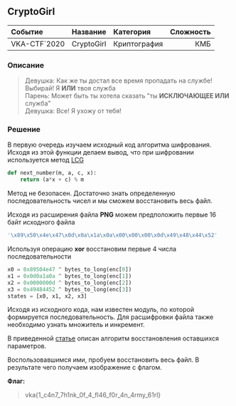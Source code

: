## CryptoGirl

| Событие | Название | Категория | Сложность |
|:--------|:---------|:----------|----------:|
| VKA-CTF`2020 | CryptoGirl | Криптография | КМБ |

### Описание
> Девушка: Как же ты достал все время пропадать на службе! Выбирай! Я **ИЛИ** твоя служба  
Парень: Может быть ты хотела сказать "ты **ИСКЛЮЧАЮЩЕЕ ИЛИ** служба"  
Девушка: Все! Я ухожу от тебя!

### Решение 

В первую очередь изучаем исходный код алгоритма шифрования.  
Исходя из этой функции делаем вывод, что при шифровании используется метод [LCG](https://ru.wikipedia.org/wiki/Линейный_конгруэнтный_метод)  

```python
def next_number(m, a, c, x):
	return (a*x + c) % m
```

Метод не безопасен. Достаточно знать определенную последовательность чисел и мы сможем восстановить весь файл.

Исходя из расширения файла **PNG** можем предположить первые 16 байт исходного файла  
```python
'\x89\x50\x4e\x47\x0d\x0a\x1a\x0a\x00\x00\x00\x0d\x49\x48\x44\x52'
```

Используя операцию **xor** восстановим первые 4 числа последовательности

```python
x0 = 0x89504e47 ^ bytes_to_long(enc[0])
x1 = 0x0d0a1a0a ^ bytes_to_long(enc[1])
x2 = 0x0000000d ^ bytes_to_long(enc[2])
x3 = 0x49484452 ^ bytes_to_long(enc[3])
states = [x0, x1, x2, x3]
```

Исходя из исходного кода, нам известен модуль, по которой формируется последовательность. 
Для расшифровки файла также необходимо узнать множитель и инкремент.

В приведенной [статье](https://www.tailcall.net/blog/cracking-randomness-lcgs/) описан алгоритм восстановления оставшихся параметров.

Воспользовавшимся ими, пробуем восстановить весь файл. В результате чего получаем изображение с флагом.

**Флаг:** 

> vka{1_c4n7_7h1nk_0f_4_fl46_f0r_4n_4rmy_61rl}
